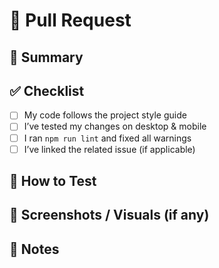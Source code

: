 # 🚀 Pull Request

## 📄 Summary

<!-- Describe WHAT you changed and WHY -->

## ✅ Checklist

- [ ] My code follows the project style guide
- [ ] I’ve tested my changes on desktop & mobile
- [ ] I ran `npm run lint` and fixed all warnings
- [ ] I’ve linked the related issue (if applicable)

## 🧪 How to Test

<!-- Steps to reproduce your changes (if testable in the browser) -->

## 📸 Screenshots / Visuals (if any)

<!-- Drop before/after or new feature visuals -->

## 🧠 Notes

<!-- Anything else reviewers should know -->
